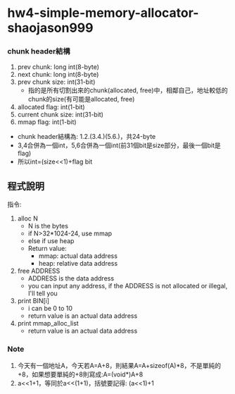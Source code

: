 # hw4-simple-memory-allocator-shaojason999

### chunk header結構
1. prev chunk: long int(8-byte)
2. next chunk: long int(8-byte)
3. prev chunk size: int(31-bit)
   * 指的是所有切割出來的chunk(allocated, free)中，相鄰自己，地址較低的chunk的size(有可能是allocated, free)
4. allocated flag: int(1-bit)
5. current chunk size: int(31-bit)
6. mmap flag: int(1-bit)
* chunk header結構為: 1.2.(3.4.)(5.6.)，共24-byte
* 3,4合併為一個int，5,6合併為一個int(前31個bit是size部分，最後一個bit是flag)
* 所以int=(size<<1)+flag bit

## 程式說明
指令:  
1. alloc N
    * N is the bytes
    * if N>32\*1024-24, use mmap
    * else if use heap
    * Return value: 
      * mmap: actual data address
      * heap: relative data address
2. free ADDRESS
    * ADDRESS is the data address
    * you can input any address, if the ADDRESS is not allocated or illegal, I'll tell you
3. print BIN[i]
    * i can be 0 to 10
    * return value is an actual data address
4. print mmap_alloc_list
   * return value is an actual data address

### Note
1. 今天有一個地址A，今天若A=A+8，則結果A=A+sizeof(A)\*8，不是單純的+8，如果想要單純的+8則寫成:A=(void*)A+8
2. a<<1+1，等同於a<<(1+1)，括號要記得: (a<<1)+1
